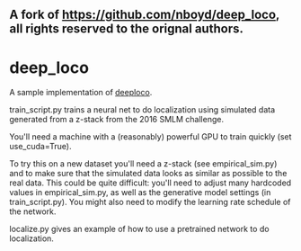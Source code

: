 ## A fork of https://github.com/nboyd/deep_loco, all rights reserved to the orignal authors.

# deep_loco

A sample implementation of [deeploco](https://www.biorxiv.org/content/early/2018/02/16/267096).

train_script.py trains a neural net to do localization using simulated data generated
 from a z-stack from the 2016 SMLM challenge.

You'll need a machine with a (reasonably) powerful GPU to train quickly (set use_cuda=True).

To try this on a new dataset you'll need a z-stack (see empirical_sim.py) and to
make sure that the simulated data looks as similar as possible to the real data.
This could be quite difficult: you'll need to adjust many hardcoded values in empirical_sim.py,
as well as the generative model settings (in train_script.py). You might also need to modify
the learning rate schedule of the network.

localize.py gives an example of how to use a pretrained network to do localization.

